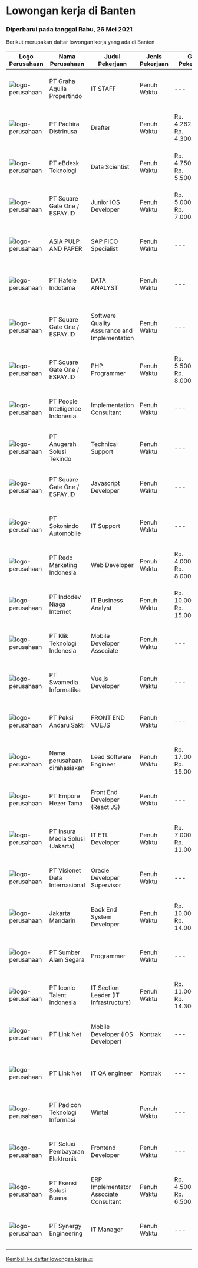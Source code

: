 
  # Lowongan kerja di Banten

  ### Diperbarui pada tanggal Rabu, 26 Mei 2021

  Berikut merupakan daftar lowongan kerja yang ada di Banten

  |Logo Perusahaan | Nama Perusahaan | Judul Pekerjaan | Jenis Pekerjaan | Gaji Pekerjaan | Lokasi | Deskripsi | Tanggal diunggah | Pranala |
  | -------------- | --------------- | --------------- | --------- | --------- | -------------- | ------- | ----------- | ----------- |
  |![logo-perusahaan](https://image-service-cdn.seek.com.au/ccc0dd1bffc3e4d3e0df64f47dbe013ee6723e35/ee4dce1061f3f616224767ad58cb2fc751b8d2dc)|PT Graha Aquila Propertindo|IT STAFF|Penuh Waktu|---|Tangerang|Deskripsi PekerjaanKualifikasi :1. Pendidikan minimal S1 di Bidang IT2. Setidaknya memiliki 2 tahun pengalaman dalam bidang yang sesuai untukposisi...|Selasa, 25 Mei 2021|https://www.jobstreet.co.id/id/job/it-staff-3538296?token=0~f5b34da0-6abb-4067-8813-146ce2a4046c&sectionRank=1&jobId=jobstreet-id-job-3538296|
|![logo-perusahaan](https://image-service-cdn.seek.com.au/2db2ca6fb6f36f4bff4b3044e7de86451615b849/ee4dce1061f3f616224767ad58cb2fc751b8d2dc)|PT Pachira Distrinusa|Drafter|Penuh Waktu|Rp. 4.262.015-Rp. 4.300.000|Tangerang|Uraian Tugas: Menggambar teknik mesin berupa bagian per bagian maupun satu line proses Menginventarisir alat dan bahan mekanik Menginput alat dan...|Selasa, 25 Mei 2021|https://www.jobstreet.co.id/id/job/drafter-3538629?token=0~f5b34da0-6abb-4067-8813-146ce2a4046c&sectionRank=2&jobId=jobstreet-id-job-3538629|
|![logo-perusahaan](https://image-service-cdn.seek.com.au/e38d6a3d454c6a68c2a859cb34f9731f2ccdc30d/ee4dce1061f3f616224767ad58cb2fc751b8d2dc)|PT eBdesk Teknologi|Data Scientist|Penuh Waktu|Rp. 4.750.000-Rp. 5.500.000|Tangerang|Candidate must possess at least Bachelor's Degree, Master's Degree/Post Graduate Degree in any field Preferably Staff (non-management &amp;...|Selasa, 25 Mei 2021|https://www.jobstreet.co.id/id/job/data-scientist-3538415?token=0~f5b34da0-6abb-4067-8813-146ce2a4046c&sectionRank=3&jobId=jobstreet-id-job-3538415|
|![logo-perusahaan](https://image-service-cdn.seek.com.au/823d49bee8d79aadf0dcf90efde4e928b11c6f19/ee4dce1061f3f616224767ad58cb2fc751b8d2dc)|PT Square Gate One / ESPAY.ID|Junior IOS Developer|Penuh Waktu|Rp. 5.000.000-Rp. 7.000.000|Tangerang|Responsibilities Plan and build native IOS application. Create reusable, efficient and performable codes. Collaborate with design team and product...|Selasa, 25 Mei 2021|https://www.jobstreet.co.id/id/job/junior-ios-developer-3538008?token=0~f5b34da0-6abb-4067-8813-146ce2a4046c&sectionRank=4&jobId=jobstreet-id-job-3538008|
|![logo-perusahaan](https://image-service-cdn.seek.com.au/36a2feaca71ed37bd63769225373ce9c5cab5eea/ee4dce1061f3f616224767ad58cb2fc751b8d2dc)|ASIA PULP AND PAPER|SAP FICO Specialist|Penuh Waktu|---|Tangerang|Job responsibility: Facilitate the implementation and support of SAP Financials Perform detailed analysis of business process requirements and provide...|Selasa, 25 Mei 2021|https://www.jobstreet.co.id/id/job/sap-fico-specialist-3527746?token=0~f5b34da0-6abb-4067-8813-146ce2a4046c&sectionRank=5&jobId=jobstreet-id-job-3527746|
|![logo-perusahaan](https://image-service-cdn.seek.com.au/b6434d9d09bd8103c61614e2f9ccdd68ef0329f5/ee4dce1061f3f616224767ad58cb2fc751b8d2dc)|PT Hafele  Indotama|DATA ANALYST|Penuh Waktu|---|Tangerang|Process Management Research current processes and identify areas for improvement in business processes Create action plan and timeline for creating...|Senin, 24 Mei 2021|https://www.jobstreet.co.id/id/job/data-analyst-3536621?token=0~f5b34da0-6abb-4067-8813-146ce2a4046c&sectionRank=6&jobId=jobstreet-id-job-3536621|
|![logo-perusahaan](https://image-service-cdn.seek.com.au/823d49bee8d79aadf0dcf90efde4e928b11c6f19/ee4dce1061f3f616224767ad58cb2fc751b8d2dc)|PT Square Gate One / ESPAY.ID|Software Quality Assurance and Implementation|Penuh Waktu|---|Tangerang|We invite team with passion in information technology, especially who have skill in system information or programming to join us, to do quality...|Senin, 24 Mei 2021|https://www.jobstreet.co.id/id/job/software-quality-assurance-and-implementation-3536863?token=0~f5b34da0-6abb-4067-8813-146ce2a4046c&sectionRank=7&jobId=jobstreet-id-job-3536863|
|![logo-perusahaan](https://image-service-cdn.seek.com.au/823d49bee8d79aadf0dcf90efde4e928b11c6f19/ee4dce1061f3f616224767ad58cb2fc751b8d2dc)|PT Square Gate One / ESPAY.ID|PHP Programmer|Penuh Waktu|Rp. 5.500.000-Rp. 8.000.000|Tangerang|Responsibilities: Develop high-quality Banking Applications and do unit tests before delivered to the quality assurance team. Analyze Requirements and...|Senin, 24 Mei 2021|https://www.jobstreet.co.id/id/job/php-programmer-3536860?token=0~f5b34da0-6abb-4067-8813-146ce2a4046c&sectionRank=8&jobId=jobstreet-id-job-3536860|
|![logo-perusahaan](https://image-service-cdn.seek.com.au/8d98f158c2fd9b84ef21e5ca94b5f25788c6b362/ee4dce1061f3f616224767ad58cb2fc751b8d2dc)|PT People Intelligence Indonesia|Implementation Consultant|Penuh Waktu|---|Tangerang|Candidate must possess at least Bachelor's Degree in Computer Science/Information Technology or equivalent. Required language(s): English, Bahasa...|Selasa, 25 Mei 2021|https://www.jobstreet.co.id/id/job/implementation-consultant-3537752?token=0~f5b34da0-6abb-4067-8813-146ce2a4046c&sectionRank=9&jobId=jobstreet-id-job-3537752|
|![logo-perusahaan](https://image-service-cdn.seek.com.au/064c6e93535f35485a303c852ff8704a60efb975/ee4dce1061f3f616224767ad58cb2fc751b8d2dc)|PT Anugerah Solusi Tekindo|Technical Support|Penuh Waktu|---|Banten|Persyaratan:1. Lulusan D3 Teknik Informatika, Sistem Informasi, Multimedia (minimal)2. Pengalaman bekerja 1 tahun 3. Bertanggung jawab dalam...|Senin, 24 Mei 2021|https://www.jobstreet.co.id/id/job/technical-support-3536602?token=0~f5b34da0-6abb-4067-8813-146ce2a4046c&sectionRank=10&jobId=jobstreet-id-job-3536602|
|![logo-perusahaan](https://image-service-cdn.seek.com.au/823d49bee8d79aadf0dcf90efde4e928b11c6f19/ee4dce1061f3f616224767ad58cb2fc751b8d2dc)|PT Square Gate One / ESPAY.ID|Javascript Developer|Penuh Waktu|---|Tangerang|Responsibilities: Develop high-quality Applications and do unit tests before delivered to the quality assurance team. Analyze Requirement and...|Selasa, 25 Mei 2021|https://www.jobstreet.co.id/id/job/javascript-developer-3538003?token=0~f5b34da0-6abb-4067-8813-146ce2a4046c&sectionRank=11&jobId=jobstreet-id-job-3538003|
|![logo-perusahaan](https://image-service-cdn.seek.com.au/579bb8671d78a23b1d2cc972129a3dd33a29ea7f/ee4dce1061f3f616224767ad58cb2fc751b8d2dc)|PT Sokonindo Automobile|IT Support|Penuh Waktu|---|Serang|Age max 30 years old Candidate must possess at least Bachelors Degree in Information Technology or equivalent At least 2 Years of working experience...|Selasa, 25 Mei 2021|https://www.jobstreet.co.id/id/job/it-support-3537740?token=0~f5b34da0-6abb-4067-8813-146ce2a4046c&sectionRank=12&jobId=jobstreet-id-job-3537740|
|![logo-perusahaan](https://image-service-cdn.seek.com.au/9d3b894c20452b2dcf4e4f783b8f0d6cc266f5c9/ee4dce1061f3f616224767ad58cb2fc751b8d2dc)|PT Redo Marketing Indonesia|Web Developer|Penuh Waktu|Rp. 4.000.000-Rp. 8.000.000|Tangerang|Requirements Candidate must possess at least SMU, Diploma, Bachelor's Degree in Computer Science/Information Technology or equivalent. Required...|Senin, 24 Mei 2021|https://www.jobstreet.co.id/id/job/web-developer-3536615?token=0~f5b34da0-6abb-4067-8813-146ce2a4046c&sectionRank=13&jobId=jobstreet-id-job-3536615|
|![logo-perusahaan](https://image-service-cdn.seek.com.au/0fb4dd7a4e851a8c110f4f9244ae1d3ffdba0771/ee4dce1061f3f616224767ad58cb2fc751b8d2dc)|PT Indodev Niaga Internet|IT Business Analyst|Penuh Waktu|Rp. 10.000.000-Rp. 15.000.000|Tangerang|Requirements : Proven work experience as a system analyst in HRIS minimum 3 years Strong knowledge of business information system Ability to explain...|Senin, 24 Mei 2021|https://www.jobstreet.co.id/id/job/it-business-analyst-3536652?token=0~f5b34da0-6abb-4067-8813-146ce2a4046c&sectionRank=14&jobId=jobstreet-id-job-3536652|
|![logo-perusahaan](https://image-service-cdn.seek.com.au/45c8135367a2f8836a99b6c9396faf2e31a6a473/ee4dce1061f3f616224767ad58cb2fc751b8d2dc)|PT Klik Teknologi Indonesia|Mobile Developer Associate|Penuh Waktu|---|Tangerang|Job description: Write clean, readable, reusable, and testable code. Build scalable and reliable IOS/Android apps with Flutter. Refactor and improve...|Selasa, 25 Mei 2021|https://www.jobstreet.co.id/id/job/mobile-developer-associate-3537749?token=0~f5b34da0-6abb-4067-8813-146ce2a4046c&sectionRank=15&jobId=jobstreet-id-job-3537749|
|![logo-perusahaan](https://image-service-cdn.seek.com.au/9cbd2abb9e91abdf2b2978ceda391be2d72fc044/ee4dce1061f3f616224767ad58cb2fc751b8d2dc)|PT Swamedia Informatika|Vue.js Developer|Penuh Waktu|---|Tangerang|Qualification : 1. Candidate must possess at least Bachelor's Degree in Computer Science or Information Technology or other related field2. At least 1...|Senin, 24 Mei 2021|https://www.jobstreet.co.id/id/job/vue-js-developer-3537457?token=0~f5b34da0-6abb-4067-8813-146ce2a4046c&sectionRank=16&jobId=jobstreet-id-job-3537457|
|![logo-perusahaan](https://image-service-cdn.seek.com.au/b1b9dc56cca4b138ed6392e15f014974b4fb7671/ee4dce1061f3f616224767ad58cb2fc751b8d2dc)|PT Peksi Andaru Sakti|FRONT END VUEJS|Penuh Waktu|---|Tangerang|DESKRIPSI PEKERJAAN : Develop dan mengimplementasikan UI aplikasi kedalam platform web app dan mobile app KUALIFIKASI YANG DIBUTUHKAN : Pendidikan :...|Sabtu, 22 Mei 2021|https://www.jobstreet.co.id/id/job/front-end-vuejs-3527089?token=0~f5b34da0-6abb-4067-8813-146ce2a4046c&sectionRank=17&jobId=jobstreet-id-job-3527089|
|![logo-perusahaan](https://us.123rf.com/450wm/pavelstasevich/pavelstasevich1811/pavelstasevich181101027/112815900-stock-vector-no-image-available-icon-flat-vector.jpg?ver=6)|Nama perusahaan dirahasiakan|Lead Software Engineer|Penuh Waktu|Rp. 17.000.000-Rp. 19.000.000|Banten|We are assembling a team. We are seeking for talented programmers to develop a b2b solution for a new project. Ideal candidates would be engineers...|Senin, 24 Mei 2021|https://www.jobstreet.co.id/id/job/lead-software-engineer-3537655?token=0~f5b34da0-6abb-4067-8813-146ce2a4046c&sectionRank=18&jobId=jobstreet-id-job-3537655|
|![logo-perusahaan](https://image-service-cdn.seek.com.au/a26815ff15728c3b23f3e9462353606a824d218e/ee4dce1061f3f616224767ad58cb2fc751b8d2dc)|PT Empore Hezer Tama|Front End Developer (React JS)|Penuh Waktu|---|Tangerang|Main Jobs: Develops and maintains the front-end of the product.  Be able to write clear, concise source-code documentation, unit and integration...|Senin, 24 Mei 2021|https://www.jobstreet.co.id/id/job/front-end-developer-react-js-3536440?token=0~f5b34da0-6abb-4067-8813-146ce2a4046c&sectionRank=19&jobId=jobstreet-id-job-3536440|
|![logo-perusahaan](https://image-service-cdn.seek.com.au/55c7b893525b57cb584cbb4a5b49139658ab0222/ee4dce1061f3f616224767ad58cb2fc751b8d2dc)|PT Insura Media Solusi (Jakarta)|IT ETL Developer|Penuh Waktu|Rp. 7.000.000-Rp. 11.000.000|Tangerang|Jobdesc :1. Membangun &amp; Mengembangkan data serta melakukan pemeliharaan data yg digunakan sebagai sumber data.2. Memonitoring &amp; Memastikan...|Senin, 24 Mei 2021|https://www.jobstreet.co.id/id/job/it-etl-developer-3536895?token=0~f5b34da0-6abb-4067-8813-146ce2a4046c&sectionRank=20&jobId=jobstreet-id-job-3536895|
|![logo-perusahaan](https://image-service-cdn.seek.com.au/7f00c3c4cf081180aeede06da509ec826da9430b/ee4dce1061f3f616224767ad58cb2fc751b8d2dc)|PT Visionet Data Internasional|Oracle Developer Supervisor|Penuh Waktu|---|Banten|Job Description: Manage team, including: Oversee day-to-day operation, Delegate tasks, Monitor and motivate team performance, &amp; Resolve any issues...|Selasa, 25 Mei 2021|https://www.jobstreet.co.id/id/job/oracle-developer-supervisor-3528339?token=0~f5b34da0-6abb-4067-8813-146ce2a4046c&sectionRank=21&jobId=jobstreet-id-job-3528339|
|![logo-perusahaan](https://image-service-cdn.seek.com.au/7c5b89c4ba5d0e88bfe7f79f6c699acdc48e2109/ee4dce1061f3f616224767ad58cb2fc751b8d2dc)|Jakarta Mandarin|Back End System Developer|Penuh Waktu|Rp. 10.000.000-Rp. 14.000.000|Tangerang|Job Description Develop new product (e-Learning related) from scratch Build reusable code and libraries for future use Optimize application for...|Sabtu, 22 Mei 2021|https://www.jobstreet.co.id/id/job/back-end-system-developer-3526760?token=0~f5b34da0-6abb-4067-8813-146ce2a4046c&sectionRank=22&jobId=jobstreet-id-job-3526760|
|![logo-perusahaan](https://image-service-cdn.seek.com.au/6a714342295075c58003e3c9b11cffc52003b89d/ee4dce1061f3f616224767ad58cb2fc751b8d2dc)|PT Sumber Alam Segara|Programmer|Penuh Waktu|---|Tangerang|1. Lulusan jurusan Teknik Informatika2. Mampu menggunakan program Php dan Java3. Mampu menggunakan database Mysql dan Postgree sql4. Mengerti...|Jumat, 21 Mei 2021|https://www.jobstreet.co.id/id/job/programmer-3534938?token=0~f5b34da0-6abb-4067-8813-146ce2a4046c&sectionRank=23&jobId=jobstreet-id-job-3534938|
|![logo-perusahaan](https://image-service-cdn.seek.com.au/f5b5f929f9bdb5a01fc793ad27c3e2d43ee966b9/ee4dce1061f3f616224767ad58cb2fc751b8d2dc)|PT Iconic Talent Indonesia|IT Section Leader (IT Infrastructure)|Penuh Waktu|Rp. 11.000.000-Rp. 14.300.000|Banten|Job Description: You will be in charge of understanding, evaluating, and taking corrective actions on the existing IT infrastructure: Grasp the whole...|Jumat, 21 Mei 2021|https://www.jobstreet.co.id/id/job/it-section-leader-it-infrastructure-3535715?token=0~f5b34da0-6abb-4067-8813-146ce2a4046c&sectionRank=24&jobId=jobstreet-id-job-3535715|
|![logo-perusahaan](https://image-service-cdn.seek.com.au/641f84b4e1f639f1547cc07f9d8016bcb6803b32/ee4dce1061f3f616224767ad58cb2fc751b8d2dc)|PT Link Net|Mobile Developer (iOS Developer)|Kontrak|---|Tangerang|Candidate must possess at least Bachelor's Degree in Computer Science/Information Technology or equivalent. At least 1 Year(s) of working experience...|Jumat, 21 Mei 2021|https://www.jobstreet.co.id/id/job/mobile-developer-ios-developer-3529516?token=0~f5b34da0-6abb-4067-8813-146ce2a4046c&sectionRank=25&jobId=jobstreet-id-job-3529516|
|![logo-perusahaan](https://image-service-cdn.seek.com.au/641f84b4e1f639f1547cc07f9d8016bcb6803b32/ee4dce1061f3f616224767ad58cb2fc751b8d2dc)|PT Link Net|IT QA engineer|Kontrak|---|Tangerang|Skill: Control &amp; Audit, Mobile Apps, ERP, Billing System Provide support for launched applications Troubleshoot and debug existing applications...|Jumat, 21 Mei 2021|https://www.jobstreet.co.id/id/job/it-qa-engineer-3529513?token=0~f5b34da0-6abb-4067-8813-146ce2a4046c&sectionRank=26&jobId=jobstreet-id-job-3529513|
|![logo-perusahaan](https://image-service-cdn.seek.com.au/95a670fcba1b3f40d8c50575ef049dbd7e83b2d7/ee4dce1061f3f616224767ad58cb2fc751b8d2dc)|PT Padicon Teknologi Informasi|Wintel|Penuh Waktu|---|Tangerang|S1 any major preferably majoring in Information Technology/ Computer Science/ Information System/ Software Engineer or D3 who is taking undergraduate...|Jumat, 21 Mei 2021|https://www.jobstreet.co.id/id/job/wintel-3535720?token=0~f5b34da0-6abb-4067-8813-146ce2a4046c&sectionRank=27&jobId=jobstreet-id-job-3535720|
|![logo-perusahaan](https://image-service-cdn.seek.com.au/0401c56e928487d2f29123172ea6acb5d2a335c6/ee4dce1061f3f616224767ad58cb2fc751b8d2dc)|PT Solusi Pembayaran Elektronik|Frontend Developer|Penuh Waktu|---|Tangerang|Hi SPEcial People!We are looking for talented Front End Developer who passionate to develop application, eager to learn and able to work with...|Jumat, 21 Mei 2021|https://www.jobstreet.co.id/id/job/frontend-developer-3535896?token=0~f5b34da0-6abb-4067-8813-146ce2a4046c&sectionRank=28&jobId=jobstreet-id-job-3535896|
|![logo-perusahaan](https://image-service-cdn.seek.com.au/19866fdb3ecde1a6d7b113fc0d24cc05b03f8447/ee4dce1061f3f616224767ad58cb2fc751b8d2dc)|PT Esensi Solusi Buana|ERP Implementator Associate Consultant|Penuh Waktu|Rp. 4.500.000-Rp. 6.500.000|Tangerang|Implementator Melakukan proses migrasi data POS Melakukan proses migrasi data ERP Melakukan setup dan implementasi POS dan teknologi nya di merchant...|Kamis, 20 Mei 2021|https://www.jobstreet.co.id/id/job/erp-implementator-associate-consultant-3533867?token=0~f5b34da0-6abb-4067-8813-146ce2a4046c&sectionRank=29&jobId=jobstreet-id-job-3533867|
|![logo-perusahaan](https://image-service-cdn.seek.com.au/4b7d72b5a886227b06ccc748060904ce71bc4cb8/ee4dce1061f3f616224767ad58cb2fc751b8d2dc)|PT Synergy Engineering|IT Manager|Penuh Waktu|---|Tangerang|Responsibilities: Lead internal application development using Modern framework Language &amp; Database (Ruby on Rails, PHP, API concept, Structured...|Kamis, 20 Mei 2021|https://www.jobstreet.co.id/id/job/it-manager-3534471?token=0~f5b34da0-6abb-4067-8813-146ce2a4046c&sectionRank=30&jobId=jobstreet-id-job-3534471|


  [Kembali ke daftar lowongan kerja 🔙](../README.md#daftar-lowongan-kerja)
  